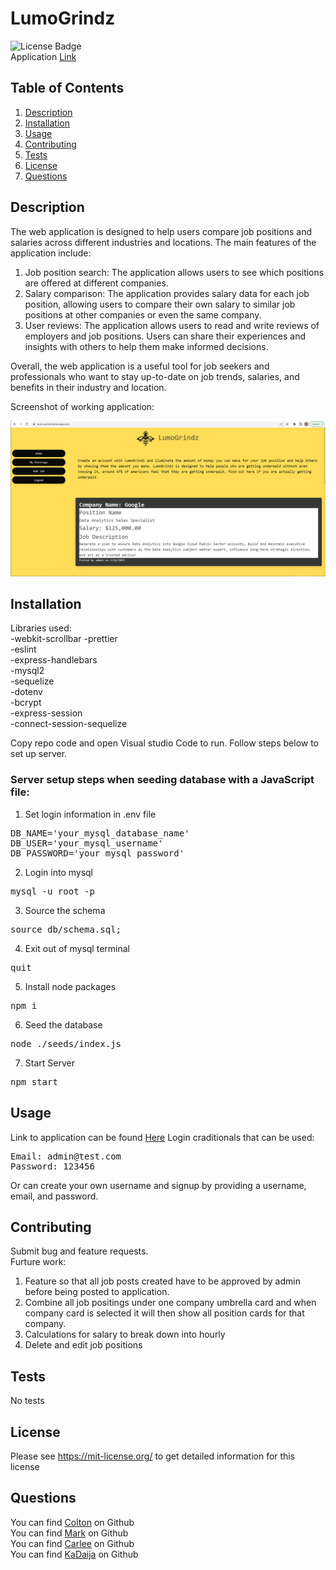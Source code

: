 # LumoGrindz
![License Badge](https://shields.io/badge/license-MIT-yellow)  
Application [Link](https://lumo-grindz.herokuapp.com/)
## Table of Contents
1. [Description](#description)
2. [Installation](#installation)
3. [Usage](#usage)
4. [Contributing](#contributing)
5. [Tests](#tests)
6. [License](#license)
7. [Questions](#questions)

## Description
The web application is designed to help users compare job positions and salaries across different industries and locations. The main features of the application include:
<br>
1. Job position search: The application allows users to see which positions are offered at different companies. 
2. Salary comparison: The application provides salary data for each job position, allowing users to compare their own salary to similar job positions at other companies or even the same company. 
3. User reviews: The application allows users to read and write reviews of employers and job positions. Users can share their experiences and insights with others to help them make informed decisions.    
  
Overall, the web application is a useful tool for job seekers and professionals who want to stay up-to-date on job trends, salaries, and benefits in their industry and location.  
  
Screenshot of working application:  
  
![screenshot of working app](https://github.com/ColtonWilson/LumoGrindz/blob/main/public/images/Screenshot%202023-02-15%20180105.png)

## Installation
Libraries used:  
-webkit-scrollbar
-prettier  
-eslint  
-express-handlebars  
-mysql2  
-sequelize  
-dotenv  
-bcrypt  
-express-session  
-connect-session-sequelize  
  
Copy repo code and open Visual studio Code to run. Follow steps below to set up server. 
  
### Server setup steps when seeding database with a JavaScript file:

1. Set login information in .env file
<pre>
DB_NAME='your_mysql_database_name'
DB_USER='your_mysql_username'
DB_PASSWORD='your_mysql_password' 
</pre>

2. Login into mysql
<pre>
mysql -u root -p
</pre>

3. Source the schema
<pre>
source db/schema.sql;
</pre>

4. Exit out of mysql terminal
<pre>
quit
</pre>

5. Install node packages
<pre>
npm i
</pre>

6. Seed the database
<pre>
node ./seeds/index.js
</pre>

7. Start Server
<pre>
npm start
</pre>

## Usage
Link to application can be found [Here](https://lumo-grindz.herokuapp.com/)
Login craditionals that can be used:
<pre>
Email: admin@test.com
Password: 123456
</pre>
Or can create your own username and signup by providing a username, email, and password.
## Contributing
Submit bug and feature requests.
<br>
Furture work: 
1. Feature so that all job posts created have to be approved by admin before being posted to application.
2. Combine all job positings under one company umbrella card and when company card is selected it will then show all position cards for that company. 
3. Calculations for salary to break down into hourly
4. Delete and edit job positions
## Tests
No tests
## License
Please see https://mit-license.org/ to get detailed information for this license

## Questions
You can find [Colton](https://github.com/ColtonWilson) on Github
<br>
You can find [Mark](https://github.com/Marcosauras) on Github
<br>
You can find [Carlee](https://github.com/CarleeMarie) on Github
<br>
You can find [KaDaija](https://github.com/Kkadaija25) on Github






